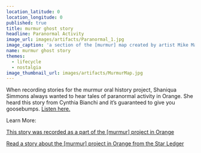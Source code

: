 ```yaml
---
location_latitude: 0
location_longitude: 0
published: true
title: murmur ghost story
headline: Paranormal Activity
image_url: images/artifacts/Paranormal_1.jpg
image_caption: 'a section of the [murmur] map created by artist Mike Malbrough'
name: murmur ghost story
themes:
  - lifecycle
  - nostalgia
image_thumbnail_url: images/artifacts/MurmurMap.jpg
---
```

When recording stories for the murmur oral history project, Shaniqua Simmons always wanted to hear tales of paranormal activity in Orange.  She heard this story from Cynthia Bianchi and it’s guaranteed to give you goosebumps. [Listen here.](https://soundcloud.com/murmur-orange-nj/cynthia-bianchi)  

Learn More:  

[This story was recorded as a part of the [murmur] project in Orange](http://hiddentreasuresoforange.org/artifacts/murmur-orange)  

[Read a story about the [murmur] project in Orange from the Star Ledger](http://www.nj.com/news/local/index.ssf/2009/09/nonprofit_project_murmur_hopes.html)
